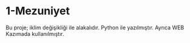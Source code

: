 # 1-Mezuniyet


Bu proje; 
  iklim değişikliği ile alakalıdır.
  Python ile yazılmıştır.
  Ayrıca WEB Kazımada kullanılmıştır.
